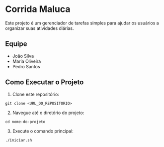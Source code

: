 # Corrida Maluca
Este projeto é um gerenciador de tarefas simples para ajudar os usuários a organizar suas atividades
diárias.
## Equipe
- João Silva
- Maria Oliveira
- Pedro Santos
## Como Executar o Projeto
1. Clone este repositório:
```
git clone <URL_DO_REPOSITORIO>
```
2. Navegue até o diretório do projeto:
```
cd nome-do-projeto
```
3. Execute o comando principal:
```
./iniciar.sh
```
